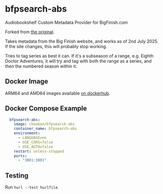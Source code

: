 # bfpsearch-abs

Audiobookshelf Custom Metadata Provider for BigFinish.com

Forked from [the original](https://github.com/JarrodMiller/bfpsearch-abs).

Takes metadata from the Big Finish website, and works as of 2nd July 2025. If the site changes, this will probably stop working.

Tries to tag series as best it can. If it's a subseason of a range, e.g. Eighth
Doctor Adventures, it will try and tag with both the range as a series, and then
the numbered season within it.


##	Docker Image

ARM64 and AMD64 images available [on dockerhub](https://hub.docker.com/repository/docker/chooban/bfpsearch-abs/general).


##	Docker Compose Example

```yaml
  bfpsearch-abs:
    image: chooban/bfpsearch-abs
    container_name: bfpsearch-abs
    environment:
      - LANGUAGE=en
      - USE_CORS=false
      - USE_AUTH=false
    restart: unless-stopped
    ports:
      - "3001:3001"

```


##	Testing

Run `hurl --test hurlfile`. 

